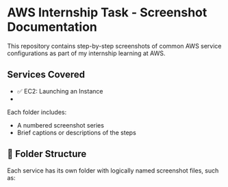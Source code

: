 # AWS Internship Task - Screenshot Documentation

This repository contains step-by-step screenshots of common AWS service configurations as part of my internship learning at AWS.

## Services Covered

- ✅ EC2: Launching an Instance
- 
Each folder includes:
- A numbered screenshot series
- Brief captions or descriptions of the steps

## 📁 Folder Structure

Each service has its own folder with logically named screenshot files, such as:

